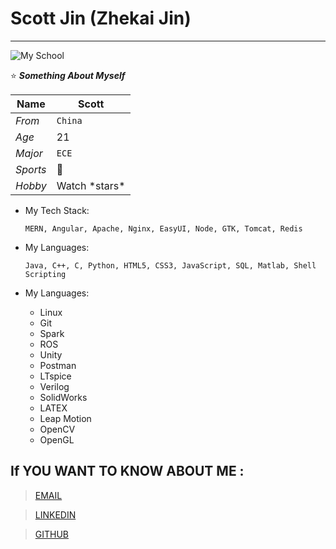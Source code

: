 # Scott Jin (Zhekai Jin)
***
![My School](https://imgur.com/1UTycAe)


:star: ***_Something About Myself_***

Name | Scott
--- | --- 
*From* | `China` 
*Age* | 21 
*Major*| `ECE`
*Sports* | :basketball:
*Hobby* | Watch \*stars\*

* My Tech Stack:

  ```shell
  MERN, Angular, Apache, Nginx, EasyUI, Node, GTK, Tomcat, Redis
  ```
  
* My Languages:

  ```shell
  Java, C++, C, Python, HTML5, CSS3, JavaScript, SQL, Matlab, Shell Scripting
  ```
  
* My Languages:
  * Linux
  * Git
  * Spark
  * ROS
  * Unity 
  * Postman
  * LTspice
  * Verilog
  * SolidWorks 
  * LATEX
  * Leap Motion
  * OpenCV
  * OpenGL

## If YOU WANT TO KNOW ABOUT ME :
> [EMAIL](mailto:JIN4@COOPER.EDU) 

> [LINKEDIN](https://www.linkedin.com/in/scott-zhekai-jin-196aa1b1/)

> [GITHUB](https://www.github.com/in/zhekaijin)
